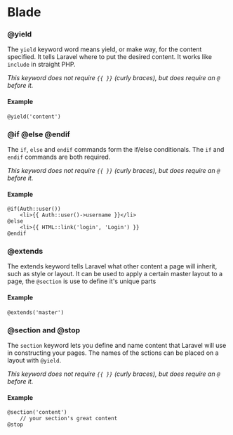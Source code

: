 # Blade

### @yield

The `yield` keyword word means yield, or make way, for the content specified. It tells Laravel where to put the desired content. It works like `include` in straight PHP.

*This keyword does not require `{{ }}` (curly braces), but does require an `@` before it.*

#### Example

    @yield('content')


### @if @else @endif

The `if`, `else` and `endif` commands form the if/else conditionals. The `if` and `endif` commands are both required.

*This keyword does not require `{{ }}` (curly braces), but does require an `@` before it.*

#### Example

	@if(Auth::user())
		<li>{{ Auth::user()->username }}</li>
	@else
		<li>{{ HTML::link('login', 'Login') }}
	@endif


### @extends

The extends keyword tells Laravel what other content a page will inherit, such as style or layout. It can be used to apply a certain master layout to a page, the `@section` is use to define it's unique parts

#### Example

	@extends('master')


### @section and @stop

The `section` keyword lets you define and name content that Laravel will use in constructing your pages. The names of the sctions can be placed on a layout with `@yield`.

*This keyword does not require `{{ }}` (curly braces), but does require an `@` before it.*

#### Example

	@section('content')
		// your section's great content
	@stop

